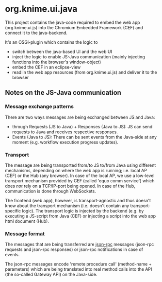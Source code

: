 # org.knime.ui.java

This project contains the java-code required to embed the web app (org.knime.ui.js) into the Chromium Embedded Framework (CEF) and connect it to the java-backend.

It's an OSGi-plugin which contains the logic to
* switch between the java-based UI and the web UI
* inject the logic to enable JS-Java communication (mainly injecting functions into the browser's window-object)
* embed the CEF in an eclipse-view
* read in the web app resources (from org.knime.ui.js) and deliver it to the browser

## Notes on the JS-Java communication

### Message exchange patterns

There are two ways messages are being exchanged between JS and Java:
* through Requests (JS to Java) + Responses (Java to JS):
  JS can send requests to Java and receives respective responses.
* Events (Java to JS):
  There can be sent events from the Java-side at any moment (e.g. workflow execution progress updates).

### Transport

The message are being transported from/to JS to/from Java using different mechanisms, depending on where the web app is running; i.e. local AP (CEF) or the Hub (any browser).
In case of the local AP, we use a low-level transport mechanism provided by CEF (called 'equo comm service') which does _not_ rely on a TCP/IP-port being opened.
In case of the Hub, communication is done through WebSockets.

The frontend (web app), however, is transport-agnostic and thus doesn't know about the transport mechanism (i.e. doesn't contain any transport-specific logic). The transport logic is injected by the backend (e.g. by executing a JS-script from Java (CEF) or injecting a script into the web app html document (Hub).

### Message format

The messages that are being transferred are [json-rpc](https://www.jsonrpc.org/) messages (json-rpc requests and json-rpc responses) or json-rpc notifications in case of events.

The json-rpc messages encode 'remote procedure call' (method-name + parameters) which are being translated into real method calls into the API (the so-called Gateway API) on the Java-side.

